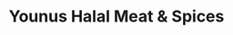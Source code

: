 ---
title: "Younus Halal Meat & Spices"
url: /auckland/younus-halal-meat-and-spices/
shop: butcher
---
